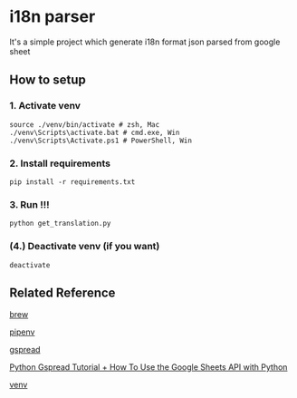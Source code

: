 # i18n parser

It's a simple project which generate i18n format json parsed from google sheet

## How to setup

### 1. Activate venv

```
source ./venv/bin/activate # zsh, Mac
./venv\Scripts\activate.bat # cmd.exe, Win
./venv\Scripts\Activate.ps1 # PowerShell, Win
```

### 2. Install requirements

```
pip install -r requirements.txt
```

### 3. Run !!!

```
python get_translation.py
```

### (4.) Deactivate venv (if you want)

```
deactivate
```

## Related Reference

[brew](https://brew.sh/index_zh-tw)

[pipenv](https://github.com/pypa/pipenv)

[gspread](https://gspread.readthedocs.io/en/latest/oauth2.html#service-account)

[Python Gspread Tutorial + How To Use the Google Sheets API with Python](https://www.youtube.com/watch?v=ddf5Z0aQPzY)

[venv](https://docs.python.org/zh-tw/3/library/venv.html#module-venv)
